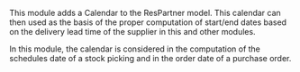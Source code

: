 This module adds a Calendar to the ResPartner model. This calendar can
then used as the basis of the proper computation of start/end dates
based on the delivery lead time of the supplier in this and other
modules.

In this module, the calendar is considered in the computation of the
schedules date of a stock picking and in the order date of a purchase
order.
